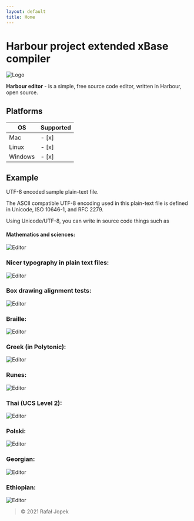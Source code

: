 ```yaml
---
layout: default
title: Home
---
```


# **Harbour project extended xBase compiler**

![Logo](assets/img/harbour_logo.svg)

**Harbour editor** - is a simple, free source code editor, written in Harbour, open source.

## Platforms

| OS      | Supported          |
|---------|--------------------|
| Mac     | - [x] |
| Linux   | - [x] |
| Windows | - [x] |

## Example

UTF-8 encoded sample plain-text file.

The ASCII compatible UTF-8 encoding used in this plain-text file
is defined in Unicode, ISO 10646-1, and RFC 2279.

Using Unicode/UTF-8, you can write in source code things such as

#### Mathematics and sciences:
![Editor](assets/img/example-00.png)

### Nicer typography in plain text files:
![Editor](assets/img/example-01.png)

### Box drawing alignment tests:
![Editor](assets/img/example-02.png)

### Braille:
![Editor](assets/img/example-03.png)

### Greek (in Polytonic):
![Editor](assets/img/example-04.png)

### Runes:
![Editor](assets/img/example-05.png)

### Thai (UCS Level 2):
![Editor](assets/img/example-06.png)

### Polski:
![Editor](assets/img/example-07.png)

### Georgian:
![Editor](assets/img/example-08.png)

### Ethiopian:
![Editor](assets/img/example-09.png)

> &copy; 2021 Rafał Jopek
